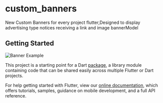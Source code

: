 # custom_banners

New Custom Banners for every project flutter,Designed to display advertising type notices receiving a link and image bannerModel

## Getting Started
![Banner Example](https://media.giphy.com/media/Ar4KWYm75OQdSxjKAc/giphy.gif)

This project is a starting point for a Dart
[package](https://flutter.dev/developing-packages/),
a library module containing code that can be shared easily across
multiple Flutter or Dart projects.

For help getting started with Flutter, view our 
[online documentation](https://flutter.dev/docs), which offers tutorials, 
samples, guidance on mobile development, and a full API reference.
